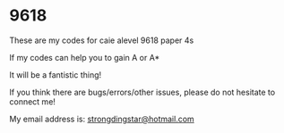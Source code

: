 # 9618
These are my codes for caie alevel 9618 paper 4s

If my codes can help you to gain A or A*

It will be a fantistic thing!

If you think there are bugs/errors/other issues, please do not hesitate to connect me!

My email address is: strongdingstar@hotmail.com
